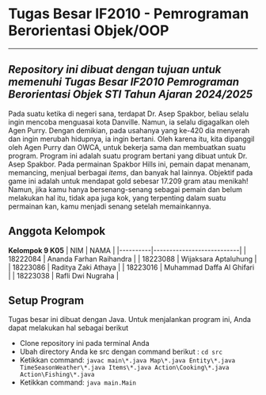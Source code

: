 # Tugas Besar IF2010 - Pemrograman Berorientasi Objek/OOP 
--- 
## _Repository ini dibuat dengan tujuan untuk memenuhi Tugas Besar IF2010 Pemrograman Berorientasi Objek STI Tahun Ajaran 2024/2025_
Pada suatu ketika di negeri sana, terdapat Dr. Asep Spakbor, beliau selalu ingin mencoba menguasai kota Danville. Namun, ia selalu digagalkan oleh Agen Purry. Dengan demikian, pada usahanya yang ke-420 dia menyerah dan ingin merubah hidupnya, ia ingin bertani. Oleh karena itu, kita dipanggil oleh Agen Purry dan OWCA, untuk bekerja sama dan membuatkan suatu program. Program ini adalah suatu program bertani yang dibuat untuk Dr. Asep Spakbor. Pada permainan Spakbor Hills ini, pemain dapat menanam, memancing, menjual berbagai *items*, dan banyak hal lainnya. Objektif pada game ini adalah untuk mendapat gold sebesar 17.209 gram atau menikah! Namun, jika kamu hanya bersenang-senang sebagai pemain dan belum melakukan hal itu, tidak apa juga kok, yang terpenting dalam suatu permainan kan, kamu menjadi senang setelah memainkannya.

## Anggota Kelompok 
**Kelompok 9 K05** 
| NIM      |           NAMA            |
|----------|---------------------------|
| 18222084 | Ananda Farhan Raihandra   |
| 18223088 | Wijaksara Aptaluhung      |
| 18223086 | Raditya Zaki Athaya       |
| 18223016 | Muhammad Daffa Al Ghifari | 
| 18223038 | Rafli Dwi Nugraha         |

## Setup Program 

Tugas besar ini dibuat dengan Java. Untuk menjalankan program ini, Anda dapat melakukan hal sebagai berikut 
- Clone repository ini pada terminal Anda
- Ubah directory Anda ke src dengan command berikut : ```cd src```
- Ketikkan command: ```javac main\*.java Map\*.java Entity\*.java TimeSeasonWeather\*.java Items\*.java Action\Cooking\*.java Action\Fishing\*.java```
- Ketikkan command: ```java main.Main```

